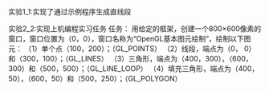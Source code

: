 实验1_1:实现了通过示例程序生成直线段


实验2_2:实现上机编程实习任务
任务：
  用给定的框架，创建一个800×600像素的窗口，窗口位置为（0，0），窗口名称为“OpenGL基本图元绘制”，绘制以下图元：
（1）单个点（100，200）；（GL_POINTS）
（2）线段，端点为（0， 0）和（300，100）；（GL_LINES）
（3）三角形，端点为（400，300），（600，300）和（500，500）；（GL_LINE_LOOP）
（4）填充三角形，端点为（400，50），（600，50）和（500，250）；（GL_POLYGON）
